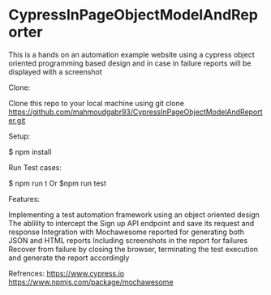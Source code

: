 # CypressInPageObjectModelAndReporter
This is a hands on an automation example website using a cypress object oriented programming based design and  in case in failure reports will be displayed with a screenshot

Clone:

Clone this repo to your local machine using git clone https://github.com/mahmoudgabr93/CypressInPageObjectModelAndReporter.git

Setup:

$ npm install

Run Test cases:

$ npm run t
Or $npm run test

Features:

Implementing a test automation framework using an object oriented design
The ablility to intercept the Sign up API endpoint and save its request and response
Integration with Mochawesome reported for generating both JSON and HTML reports
Including screenshots in the report for failures
Recover from failure by closing the browser, terminating the test execution and generate the report accordingly

Refrences:
https://www.cypress.io
https://www.npmjs.com/package/mochawesome
